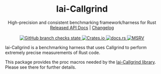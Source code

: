 <h1 align="center">Iai-Callgrind</h1>

<div align="center">High-precision and consistent benchmarking framework/harness for Rust</div>

<div align="center">
    <a href="https://docs.rs/crate/iai-callgrind/">Released API Docs</a>
    |
    <a href="https://github.com/iai-callgrind/iai-callgrind/blob/main/CHANGELOG.md">Changelog</a>
</div>
<br>
<div align="center">
    <a href="https://github.com/iai-callgrind/iai-callgrind/actions/workflows/cicd.yml">
        <img src="https://github.com/iai-callgrind/iai-callgrind/actions/workflows/cicd.yml/badge.svg" alt="GitHub branch checks state"/>
    </a>
    <a href="https://crates.io/crates/iai-callgrind">
        <img src="https://img.shields.io/crates/v/iai-callgrind.svg" alt="Crates.io"/>
    </a>
    <a href="https://docs.rs/iai-callgrind/">
        <img src="https://docs.rs/iai-callgrind/badge.svg" alt="docs.rs"/>
    </a>
    <a href="https://github.com/rust-lang/rust">
        <img src="https://img.shields.io/badge/MSRV-1.74.1-brightgreen" alt="MSRV"/>
    </a>
</div>

Iai-Callgrind is a benchmarking harness that uses Callgrind to perform extremely precise
measurements of Rust code.

This package provides the proc macros needed by the [Iai-Callgrind
library](https://crates.io/crates/iai-callgrind). Please see there for further details.
